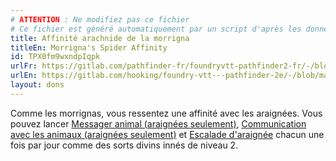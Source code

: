 ```yaml
---
# ATTENTION : Ne modifiez pas ce fichier
# Ce fichier est généré automatiquement par un script d'après les données du module Foundry VTT officiel et de sa traduction
title: Affinité arachnide de la morrigna
titleEn: Morrigna's Spider Affinity
id: TPX0fm9wxndpIqpk
urlFr: https://gitlab.com/pathfinder-fr/foundryvtt-pathfinder2-fr/-/blob/master/data/feats/TPX0fm9wxndpIqpk.htm
urlEn: https://gitlab.com/hooking/foundry-vtt---pathfinder-2e/-/blob/master/packs/data/feats.db/morrigna-s-spider-affinity.json
layout: dons
---
```

Comme les morrignas, vous ressentez une affinité avec les araignées. Vous pouvez lancer [Messager animal (araignées seulement)](../sorts/messager-animal.md), [Communication avec les animaux (araignées seulement)](../sorts/communication-avec-les-animaux.md) et [Escalade d'araignée](../sorts/pattes-d-araignée.md) chacun une fois par jour comme des sorts divins innés de niveau 2.
